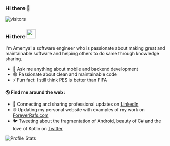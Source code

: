 ### Hi there 👋

![visitors](https://visitor-badge.glitch.me/badge?page_id=page.id)

### Hi there  <img src="https://github.com/piyushP7pravin/piyushP7pravin/blob/master/Hi.gif" width="29px"> </h1>

I'm Amenya! a software engineer who is passionate about making great and maintainable software and helping others to do same through knowledge sharing. 


- 💬 Ask me anything about mobile and backend development
- 😄 Passionate about clean and maintainable code
- ⚡ Fun fact: I still think PES is better than FIFA

**🌎  Find me around the web :**
- 💼  Connecting and sharing professional updates on <a href="https://www.linkedin.com/in/zaccheaus-amenya/">LinkedIn</a>
- 🌐  Updating my personal website with examples of my work on <a href="https://amenyaz.github.io">ForeverRafs.com</a>
- 🐦  Tweeting about the fragmentation of Android, beauty of C# and the love of Kotlin on <a href="https://twitter.com/Engr_Amenya">Twitter</a>

![Profile Stats](https://github-readme-stats.vercel.app/api?username=AmenyaZ_icons=true)
